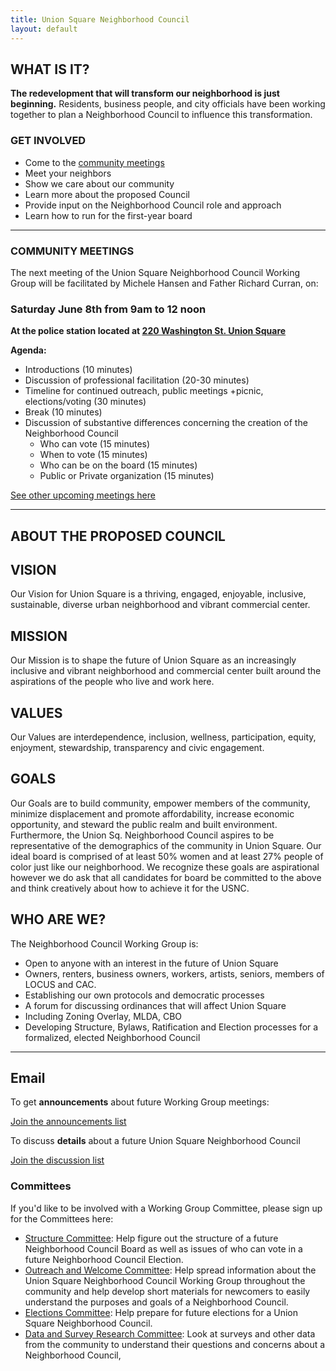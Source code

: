 ```yaml
---
title: Union Square Neighborhood Council
layout: default
---
```


## WHAT IS IT?

**The redevelopment that will transform our neighborhood is just beginning.** Residents, business people, and city officials have been working together to plan a Neighborhood Council to influence this transformation.


### GET INVOLVED

* Come to the [community meetings](/meetings)
* Meet your neighbors
* Show we care about our community
* Learn more about the proposed Council
* Provide input on the Neighborhood Council role and approach
* Learn how to run for the first-year board

****

### COMMUNITY MEETINGS

The next meeting of the Union Square Neighborhood Council Working Group will be facilitated by Michele Hansen and Father Richard Curran, on:

### Saturday June 8th from 9am to 12 noon

**At the police station located at [220 Washington St. Union Square](https://goo.gl/maps/DKWAUjQiifw)**

**Agenda:**

* Introductions  (10 minutes)
* Discussion of professional facilitation   (20-30 minutes)
* Timeline for continued outreach, public meetings +picnic, elections/voting   (30 minutes)
* Break  (10 minutes)
* Discussion of substantive differences concerning the creation of the Neighborhood Council  
    * Who can vote                               (15 minutes)
    * When to vote                               (15 minutes)
    * Who can be on the board           (15 minutes)
    * Public or Private organization    (15 minutes)

[See other upcoming meetings here](/meetings)

****

## ABOUT THE PROPOSED COUNCIL

## VISION

Our Vision for Union Square is a thriving, engaged, enjoyable, inclusive, sustainable, diverse urban neighborhood and vibrant commercial center. 


## MISSION

Our Mission is to shape the future of Union Square as an increasingly inclusive and vibrant neighborhood and commercial center built around the aspirations of the people who live and work here. 

## VALUES

Our Values are interdependence, inclusion, wellness, participation, equity, enjoyment, stewardship, transparency and civic engagement.


## GOALS

Our Goals are to build community, empower members of the community, minimize displacement and promote affordability, increase economic opportunity, and steward the public realm and built environment. Furthermore, the Union Sq. Neighborhood Council aspires to be representative of the demographics of the community in Union Square. Our ideal board is comprised of at least 50% women and at least 27% people of color just like our neighborhood. We recognize these goals are aspirational however we do ask that all candidates for board be committed to the above and think creatively about how to achieve it for the USNC. 


## WHO ARE WE?

The Neighborhood Council Working Group is:

* Open to anyone with an interest in the future of Union Square
* Owners, renters, business owners, workers, artists, seniors, members of LOCUS and CAC. 
* Establishing our own protocols and democratic processes
* A forum for discussing ordinances that will affect Union Square
* Including Zoning Overlay, MLDA, CBO
* Developing Structure, Bylaws, Ratification and Election processes for a formalized, elected Neighborhood Council

****


## Email

To get **announcements** about future Working Group meetings:

[Join the announcements list](https://groups.google.com/forum/#!forum/usnc-wg-announcements)

To discuss **details** about a future Union Square Neighborhood Council

[Join the discussion list](https://groups.google.com/forum/#!forum/usnc-wg-discussion)

### Committees

If you'd like to be involved with a Working Group Committee, please sign up for the Committees here:

* [Structure Committee](https://groups.google.com/forum/#!forum/usnc-wg-structure): Help figure out the structure of a future Neighborhood Council Board as well as issues of who can vote in a future Neighborhood Council Election.
* [Outreach and Welcome Committee](https://groups.google.com/forum/#!forum/usnc-wg-outreach): Help spread information about the Union Square Neighborhood Council Working Group throughout the community and help develop short materials for newcomers to easily understand the purposes and goals of a Neighborhood Council.
* [Elections Committee](https://groups.google.com/forum/#!forum/usnc-wg-elections): Help prepare for future elections for a Union Square Neighborhood Council.
* [Data and Survey Research Committee](https://groups.google.com/forum/#!forum/usnc-wg-data): Look at surveys and other data from the community to understand their questions and concerns about a Neighborhood Council, 
